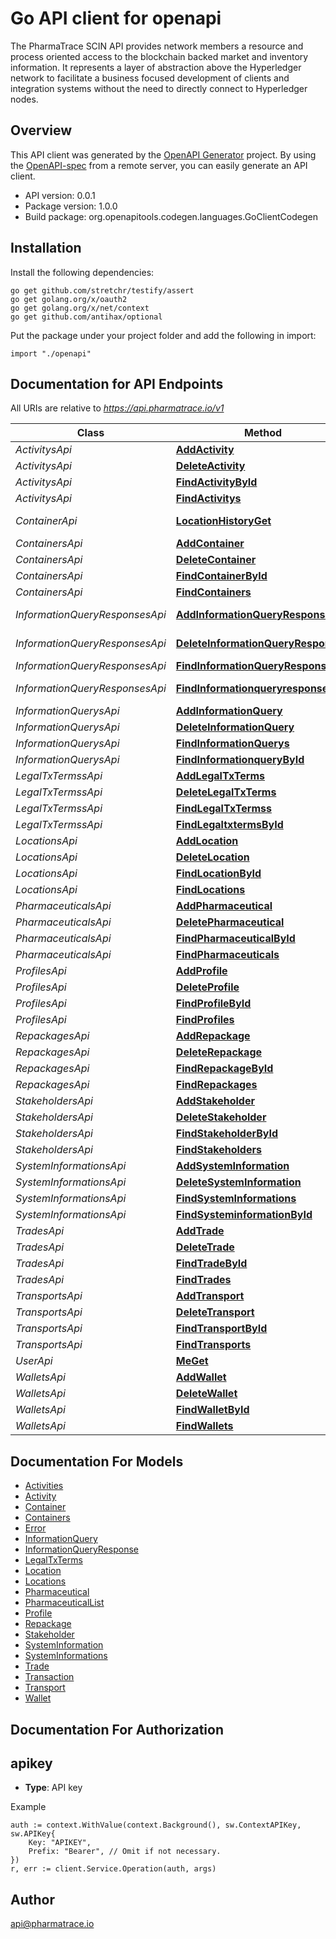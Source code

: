 # Go API client for openapi

The PharmaTrace SCIN API provides network members a resource and process oriented access to the blockchain backed market and inventory information. It represents a layer of abstraction above the Hyperledger network to facilitate a business focused development of clients and integration systems without the need to directly connect to Hyperledger nodes.

## Overview
This API client was generated by the [OpenAPI Generator](https://openapi-generator.tech) project.  By using the [OpenAPI-spec](https://www.openapis.org/) from a remote server, you can easily generate an API client.

- API version: 0.0.1
- Package version: 1.0.0
- Build package: org.openapitools.codegen.languages.GoClientCodegen

## Installation

Install the following dependencies:
```
go get github.com/stretchr/testify/assert
go get golang.org/x/oauth2
go get golang.org/x/net/context
go get github.com/antihax/optional
```

Put the package under your project folder and add the following in import:
```golang
import "./openapi"
```

## Documentation for API Endpoints

All URIs are relative to *https://api.pharmatrace.io/v1*

Class | Method | HTTP request | Description
------------ | ------------- | ------------- | -------------
*ActivitysApi* | [**AddActivity**](docs/ActivitysApi.md#addactivity) | **Post** /activitys | 
*ActivitysApi* | [**DeleteActivity**](docs/ActivitysApi.md#deleteactivity) | **Delete** /activitys/{id} | 
*ActivitysApi* | [**FindActivityById**](docs/ActivitysApi.md#findactivitybyid) | **Get** /activitys/{id} | 
*ActivitysApi* | [**FindActivitys**](docs/ActivitysApi.md#findactivitys) | **Get** /activitys | 
*ContainerApi* | [**LocationHistoryGet**](docs/ContainerApi.md#locationhistoryget) | **Get** /locationHistory | Location History
*ContainersApi* | [**AddContainer**](docs/ContainersApi.md#addcontainer) | **Post** /containers | 
*ContainersApi* | [**DeleteContainer**](docs/ContainersApi.md#deletecontainer) | **Delete** /containers/{id} | 
*ContainersApi* | [**FindContainerById**](docs/ContainersApi.md#findcontainerbyid) | **Get** /containers/{id} | 
*ContainersApi* | [**FindContainers**](docs/ContainersApi.md#findcontainers) | **Get** /containers | 
*InformationQueryResponsesApi* | [**AddInformationQueryResponse**](docs/InformationQueryResponsesApi.md#addinformationqueryresponse) | **Post** /informationqueryresponses | 
*InformationQueryResponsesApi* | [**DeleteInformationQueryResponse**](docs/InformationQueryResponsesApi.md#deleteinformationqueryresponse) | **Delete** /informationqueryresponses/{id} | 
*InformationQueryResponsesApi* | [**FindInformationQueryResponses**](docs/InformationQueryResponsesApi.md#findinformationqueryresponses) | **Get** /informationqueryresponses | 
*InformationQueryResponsesApi* | [**FindInformationqueryresponseById**](docs/InformationQueryResponsesApi.md#findinformationqueryresponsebyid) | **Get** /informationqueryresponses/{id} | 
*InformationQuerysApi* | [**AddInformationQuery**](docs/InformationQuerysApi.md#addinformationquery) | **Post** /informationquerys | 
*InformationQuerysApi* | [**DeleteInformationQuery**](docs/InformationQuerysApi.md#deleteinformationquery) | **Delete** /informationquerys/{id} | 
*InformationQuerysApi* | [**FindInformationQuerys**](docs/InformationQuerysApi.md#findinformationquerys) | **Get** /informationquerys | 
*InformationQuerysApi* | [**FindInformationqueryById**](docs/InformationQuerysApi.md#findinformationquerybyid) | **Get** /informationquerys/{id} | 
*LegalTxTermssApi* | [**AddLegalTxTerms**](docs/LegalTxTermssApi.md#addlegaltxterms) | **Post** /legaltxtermss | 
*LegalTxTermssApi* | [**DeleteLegalTxTerms**](docs/LegalTxTermssApi.md#deletelegaltxterms) | **Delete** /legaltxtermss/{id} | 
*LegalTxTermssApi* | [**FindLegalTxTermss**](docs/LegalTxTermssApi.md#findlegaltxtermss) | **Get** /legaltxtermss | 
*LegalTxTermssApi* | [**FindLegaltxtermsById**](docs/LegalTxTermssApi.md#findlegaltxtermsbyid) | **Get** /legaltxtermss/{id} | 
*LocationsApi* | [**AddLocation**](docs/LocationsApi.md#addlocation) | **Post** /locations | 
*LocationsApi* | [**DeleteLocation**](docs/LocationsApi.md#deletelocation) | **Delete** /locations/{id} | 
*LocationsApi* | [**FindLocationById**](docs/LocationsApi.md#findlocationbyid) | **Get** /locations/{id} | 
*LocationsApi* | [**FindLocations**](docs/LocationsApi.md#findlocations) | **Get** /locations | 
*PharmaceuticalsApi* | [**AddPharmaceutical**](docs/PharmaceuticalsApi.md#addpharmaceutical) | **Post** /pharmaceuticals | 
*PharmaceuticalsApi* | [**DeletePharmaceutical**](docs/PharmaceuticalsApi.md#deletepharmaceutical) | **Delete** /pharmaceuticals/{id} | 
*PharmaceuticalsApi* | [**FindPharmaceuticalById**](docs/PharmaceuticalsApi.md#findpharmaceuticalbyid) | **Get** /pharmaceuticals/{id} | 
*PharmaceuticalsApi* | [**FindPharmaceuticals**](docs/PharmaceuticalsApi.md#findpharmaceuticals) | **Get** /pharmaceuticals | 
*ProfilesApi* | [**AddProfile**](docs/ProfilesApi.md#addprofile) | **Post** /profiles | 
*ProfilesApi* | [**DeleteProfile**](docs/ProfilesApi.md#deleteprofile) | **Delete** /profiles/{id} | 
*ProfilesApi* | [**FindProfileById**](docs/ProfilesApi.md#findprofilebyid) | **Get** /profiles/{id} | 
*ProfilesApi* | [**FindProfiles**](docs/ProfilesApi.md#findprofiles) | **Get** /profiles | 
*RepackagesApi* | [**AddRepackage**](docs/RepackagesApi.md#addrepackage) | **Post** /repackages | 
*RepackagesApi* | [**DeleteRepackage**](docs/RepackagesApi.md#deleterepackage) | **Delete** /repackages/{id} | 
*RepackagesApi* | [**FindRepackageById**](docs/RepackagesApi.md#findrepackagebyid) | **Get** /repackages/{id} | 
*RepackagesApi* | [**FindRepackages**](docs/RepackagesApi.md#findrepackages) | **Get** /repackages | 
*StakeholdersApi* | [**AddStakeholder**](docs/StakeholdersApi.md#addstakeholder) | **Post** /stakeholders | 
*StakeholdersApi* | [**DeleteStakeholder**](docs/StakeholdersApi.md#deletestakeholder) | **Delete** /stakeholders/{id} | 
*StakeholdersApi* | [**FindStakeholderById**](docs/StakeholdersApi.md#findstakeholderbyid) | **Get** /stakeholders/{id} | 
*StakeholdersApi* | [**FindStakeholders**](docs/StakeholdersApi.md#findstakeholders) | **Get** /stakeholders | 
*SystemInformationsApi* | [**AddSystemInformation**](docs/SystemInformationsApi.md#addsysteminformation) | **Post** /systeminformations | 
*SystemInformationsApi* | [**DeleteSystemInformation**](docs/SystemInformationsApi.md#deletesysteminformation) | **Delete** /systeminformations/{id} | 
*SystemInformationsApi* | [**FindSystemInformations**](docs/SystemInformationsApi.md#findsysteminformations) | **Get** /systeminformations | 
*SystemInformationsApi* | [**FindSysteminformationById**](docs/SystemInformationsApi.md#findsysteminformationbyid) | **Get** /systeminformations/{id} | 
*TradesApi* | [**AddTrade**](docs/TradesApi.md#addtrade) | **Post** /trades | 
*TradesApi* | [**DeleteTrade**](docs/TradesApi.md#deletetrade) | **Delete** /trades/{id} | 
*TradesApi* | [**FindTradeById**](docs/TradesApi.md#findtradebyid) | **Get** /trades/{id} | 
*TradesApi* | [**FindTrades**](docs/TradesApi.md#findtrades) | **Get** /trades | 
*TransportsApi* | [**AddTransport**](docs/TransportsApi.md#addtransport) | **Post** /transports | 
*TransportsApi* | [**DeleteTransport**](docs/TransportsApi.md#deletetransport) | **Delete** /transports/{id} | 
*TransportsApi* | [**FindTransportById**](docs/TransportsApi.md#findtransportbyid) | **Get** /transports/{id} | 
*TransportsApi* | [**FindTransports**](docs/TransportsApi.md#findtransports) | **Get** /transports | 
*UserApi* | [**MeGet**](docs/UserApi.md#meget) | **Get** /me | User Profile
*WalletsApi* | [**AddWallet**](docs/WalletsApi.md#addwallet) | **Post** /wallets | 
*WalletsApi* | [**DeleteWallet**](docs/WalletsApi.md#deletewallet) | **Delete** /wallets/{id} | 
*WalletsApi* | [**FindWalletById**](docs/WalletsApi.md#findwalletbyid) | **Get** /wallets/{id} | 
*WalletsApi* | [**FindWallets**](docs/WalletsApi.md#findwallets) | **Get** /wallets | 


## Documentation For Models

 - [Activities](docs/Activities.md)
 - [Activity](docs/Activity.md)
 - [Container](docs/Container.md)
 - [Containers](docs/Containers.md)
 - [Error](docs/Error.md)
 - [InformationQuery](docs/InformationQuery.md)
 - [InformationQueryResponse](docs/InformationQueryResponse.md)
 - [LegalTxTerms](docs/LegalTxTerms.md)
 - [Location](docs/Location.md)
 - [Locations](docs/Locations.md)
 - [Pharmaceutical](docs/Pharmaceutical.md)
 - [PharmaceuticalList](docs/PharmaceuticalList.md)
 - [Profile](docs/Profile.md)
 - [Repackage](docs/Repackage.md)
 - [Stakeholder](docs/Stakeholder.md)
 - [SystemInformation](docs/SystemInformation.md)
 - [SystemInformations](docs/SystemInformations.md)
 - [Trade](docs/Trade.md)
 - [Transaction](docs/Transaction.md)
 - [Transport](docs/Transport.md)
 - [Wallet](docs/Wallet.md)


## Documentation For Authorization

## apikey
- **Type**: API key 

Example
```golang
auth := context.WithValue(context.Background(), sw.ContextAPIKey, sw.APIKey{
	Key: "APIKEY",
	Prefix: "Bearer", // Omit if not necessary.
})
r, err := client.Service.Operation(auth, args)
```

## Author

api@pharmatrace.io

